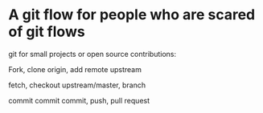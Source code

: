 # A git flow for people who are scared of git flows

git for small projects or open source contributions:

Fork, clone origin, add remote upstream

fetch, checkout upstream/master, branch

commit commit commit, push, pull request
